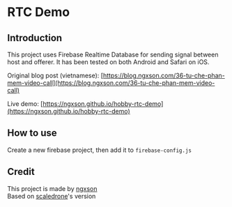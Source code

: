 # RTC Demo

## Introduction

This project uses Firebase Realtime Database for sending signal between host and offerer. It has been tested on both Android and Safari on iOS.

Original blog post (vietnamese): [https://blog.ngxson.com/36-tu-che-phan-mem-video-call](https://blog.ngxson.com/36-tu-che-phan-mem-video-call)

Live demo: [https://ngxson.github.io/hobby-rtc-demo](https://ngxson.github.io/hobby-rtc-demo)

## How to use

Create a new firebase project, then add it to `firebase-config.js`

## Credit

This project is made by [ngxson](https://ngxson.com)  
Based on [scaledrone](https://github.com/ScaleDrone/webrtc)'s version
